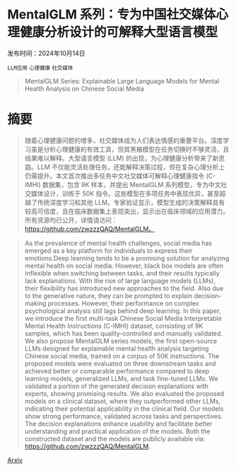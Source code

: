 # MentalGLM 系列：专为中国社交媒体心理健康分析设计的可解释大型语言模型

发布时间：2024年10月14日

`LLM应用` `心理健康` `社交媒体`

> MentalGLM Series: Explainable Large Language Models for Mental Health Analysis on Chinese Social Media

# 摘要

> 随着心理健康问题的增多，社交媒体成为人们表达情感的重要平台。深度学习虽是分析心理健康的有效工具，但其黑箱模型在任务切换时不够灵活，且结果难以解释。大型语言模型 (LLM) 的出现，为心理健康分析带来了新思路。LLM 不仅能灵活处理任务，还能解释决策过程，但在复杂心理分析上仍需提升。本文首次推出多任务中文社交媒体可解释心理健康指令 (C-IMHI) 数据集，包含 9K 样本，并提出 MentalGLM 系列模型，专为中文社交媒体设计，训练于 50K 指令。这些模型在多项任务中表现优异，甚至超越了传统深度学习和其他 LLM。专家验证显示，模型生成的决策解释具有较高可信度，且在临床数据集上表现突出，显示出在临床领域的应用潜力。所有资源均已公开，详情请访问：https://github.com/zwzzzQAQ/MentalGLM。

> As the prevalence of mental health challenges, social media has emerged as a key platform for individuals to express their emotions.Deep learning tends to be a promising solution for analyzing mental health on social media. However, black box models are often inflexible when switching between tasks, and their results typically lack explanations. With the rise of large language models (LLMs), their flexibility has introduced new approaches to the field. Also due to the generative nature, they can be prompted to explain decision-making processes. However, their performance on complex psychological analysis still lags behind deep learning. In this paper, we introduce the first multi-task Chinese Social Media Interpretable Mental Health Instructions (C-IMHI) dataset, consisting of 9K samples, which has been quality-controlled and manually validated. We also propose MentalGLM series models, the first open-source LLMs designed for explainable mental health analysis targeting Chinese social media, trained on a corpus of 50K instructions. The proposed models were evaluated on three downstream tasks and achieved better or comparable performance compared to deep learning models, generalized LLMs, and task fine-tuned LLMs. We validated a portion of the generated decision explanations with experts, showing promising results. We also evaluated the proposed models on a clinical dataset, where they outperformed other LLMs, indicating their potential applicability in the clinical field. Our models show strong performance, validated across tasks and perspectives. The decision explanations enhance usability and facilitate better understanding and practical application of the models. Both the constructed dataset and the models are publicly available via: https://github.com/zwzzzQAQ/MentalGLM.

[Arxiv](https://arxiv.org/abs/2410.10323)